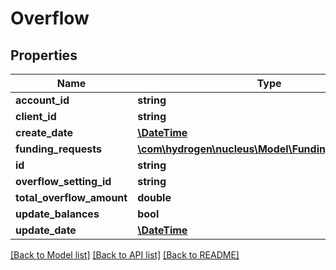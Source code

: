 # Overflow

## Properties
Name | Type | Description | Notes
------------ | ------------- | ------------- | -------------
**account_id** | **string** | accountId | 
**client_id** | **string** | clientId | 
**create_date** | [**\DateTime**](\DateTime.md) |  | [optional] 
**funding_requests** | [**\com\hydrogen\nucleus\Model\FundingRequestMap[]**](FundingRequestMap.md) |  | [optional] 
**id** | **string** |  | [optional] 
**overflow_setting_id** | **string** | overflowSettingId | 
**total_overflow_amount** | **double** | totalOverflowAmount | 
**update_balances** | **bool** | updateBalances | [optional] 
**update_date** | [**\DateTime**](\DateTime.md) |  | [optional] 

[[Back to Model list]](../README.md#documentation-for-models) [[Back to API list]](../README.md#documentation-for-api-endpoints) [[Back to README]](../README.md)


